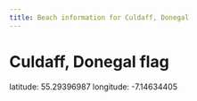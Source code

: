 ```yaml
---
title: Beach information for Culdaff, Donegal
---
```

# Culdaff, Donegal <span class="material-icons blue-flag">flag</span>

<div class="location-info">latitude: 55.29396987 longitude: -7.14634405</div>
<div id="met-eireann-warnings" onload="get_met_eireann_warnings(EI06)"></div>
<div></div>